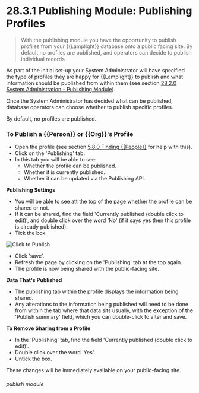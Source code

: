# 28.3.1 Publishing Module: Publishing Profiles

> With the publishing module you have the opportunity to publish profiles from your {{Lamplight}} database onto a public facing site. By default no profiles are published, and operators can decide to publish individual records



As part of the initial set-up your System Administrator will have specified the type of profiles they are happy for {{Lamplight}} to publish and what information should be published from within them (see section [28.2.0  System Administration - Publishing Module](/help/index/p/28.2.0)). 

Once the System Administrator has decided what can be published, database operators can choose whether to publish specific profiles.

By default, no profiles are published. 

### To Publish a {{Person}} or {{Org}}'s Profile

- Open the profile (see section [5.8.0  Finding {{People}}](/help/index/p/5.8.0) for help with this). 
- Click on the 'Publishing' tab.  
- In this tab you will be able to see:
   - Whether the profile can be published.
   - Whether it is currently published.
   - Whether it can be updated via the Publishing API.

**Publishing Settings**
- You will be able to see att the top of the page whether the profile can be shared or not. 
- If it can be shared, find the field 'Currently published (double click to edit)', and double click over the word 'No' (if it says yes then this profile is already published).
- Tick the box.

![Click to Publish](28.3.1a.png)

- Click 'save'.
- Refresh the page by clicking on the 'Publishing' tab at the top again.
- The profile is now being shared with the public-facing site. 

**Data That's Published**

- The publishing tab within the profile displays the information being shared. 
- Any alterations to the information being published will need to be done from within the tab where that data sits usually, with the exception of the 'Publish summary' field, which you can double-click to alter and save.

**To Remove Sharing from a Profile**

- In the 'Publishing' tab, find the field 'Currently published (double click to edit)'.
- Double click over the word 'Yes'.
- Untick the box.

These changes will be immediately available on your public-facing site. 


###### publish module

